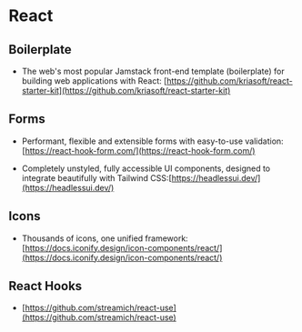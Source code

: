 # React


## Boilerplate

* The web's most popular Jamstack front-end template (boilerplate) for building web applications with React: [https://github.com/kriasoft/react-starter-kit](https://github.com/kriasoft/react-starter-kit)

## Forms

* Performant, flexible and extensible forms with easy-to-use validation: [https://react-hook-form.com/](https://react-hook-form.com/)

* Completely unstyled, fully accessible UI components, designed to integrate beautifully with Tailwind CSS:[https://headlessui.dev/](https://headlessui.dev/)

## Icons

* Thousands of icons, one unified framework: [https://docs.iconify.design/icon-components/react/](https://docs.iconify.design/icon-components/react/)

## React Hooks 

* [https://github.com/streamich/react-use](https://github.com/streamich/react-use)
